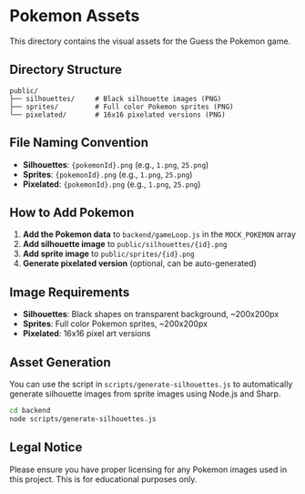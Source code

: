 # Pokemon Assets

This directory contains the visual assets for the Guess the Pokemon game.

## Directory Structure

```
public/
├── silhouettes/     # Black silhouette images (PNG)
├── sprites/         # Full color Pokemon sprites (PNG)
└── pixelated/       # 16x16 pixelated versions (PNG)
```

## File Naming Convention

- **Silhouettes**: `{pokemonId}.png` (e.g., `1.png`, `25.png`)
- **Sprites**: `{pokemonId}.png` (e.g., `1.png`, `25.png`)
- **Pixelated**: `{pokemonId}.png` (e.g., `1.png`, `25.png`)

## How to Add Pokemon

1. **Add the Pokemon data** to `backend/gameLoop.js` in the `MOCK_POKEMON` array
2. **Add silhouette image** to `public/silhouettes/{id}.png`
3. **Add sprite image** to `public/sprites/{id}.png`
4. **Generate pixelated version** (optional, can be auto-generated)

## Image Requirements

- **Silhouettes**: Black shapes on transparent background, ~200x200px
- **Sprites**: Full color Pokemon sprites, ~200x200px
- **Pixelated**: 16x16 pixel art versions

## Asset Generation

You can use the script in `scripts/generate-silhouettes.js` to automatically generate silhouette images from sprite images using Node.js and Sharp.

```bash
cd backend
node scripts/generate-silhouettes.js
```

## Legal Notice

Please ensure you have proper licensing for any Pokemon images used in this project. This is for educational purposes only.
